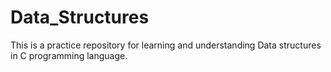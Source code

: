 # Data_Structures
This is a practice repository for learning and understanding Data structures in C programming language.
